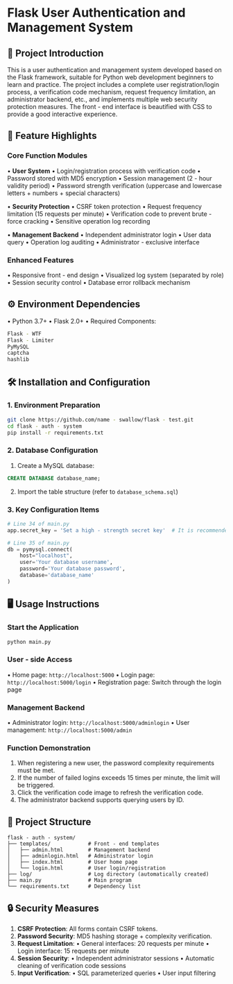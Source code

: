 # Flask User Authentication and Management System

## 📖 Project Introduction
This is a user authentication and management system developed based on the Flask framework, suitable for Python web development beginners to learn and practice. The project includes a complete user registration/login process, a verification code mechanism, request frequency limitation, an administrator backend, etc., and implements multiple web security protection measures. The front - end interface is beautified with CSS to provide a good interactive experience.

## 🚀 Feature Highlights
### Core Function Modules
• **User System**
  • Login/registration process with verification code
  • Password stored with MD5 encryption
  • Session management (2 - hour validity period)
  • Password strength verification (uppercase and lowercase letters + numbers + special characters)

• **Security Protection**
  • CSRF token protection
  • Request frequency limitation (15 requests per minute)
  • Verification code to prevent brute - force cracking
  • Sensitive operation log recording

• **Management Backend**
  • Independent administrator login
  • User data query
  • Operation log auditing
  • Administrator - exclusive interface

### Enhanced Features
• Responsive front - end design
• Visualized log system (separated by role)
• Session security control
• Database error rollback mechanism

## ⚙️ Environment Dependencies
• Python 3.7+
• Flask 2.0+
• Required Components:
  ```bash
  Flask - WTF
  Flask - Limiter
  PyMySQL
  captcha
  hashlib
  ```

## 🛠️ Installation and Configuration

### 1. Environment Preparation
```bash
git clone https://github.com/name - swallow/flask - test.git
cd flask - auth - system
pip install -r requirements.txt
```

### 2. Database Configuration
1. Create a MySQL database:
```sql
CREATE DATABASE database_name;
```

2. Import the table structure (refer to `database_schema.sql`)

### 3. Key Configuration Items
```python
# Line 34 of main.py
app.secret_key = 'Set a high - strength secret key'  # It is recommended to use os.urandom(24)

# Line 35 of main.py
db = pymysql.connect(
    host="localhost",
    user='Your database username',
    password='Your database password',
    database='database_name'
)
```

## 🖥️ Usage Instructions

### Start the Application
```bash
python main.py
```

### User - side Access
• Home page: `http://localhost:5000`
• Login page: `http://localhost:5000/login`
• Registration page: Switch through the login page

### Management Backend
• Administrator login: `http://localhost:5000/adminlogin`
• User management: `http://localhost:5000/admin`

### Function Demonstration
1. When registering a new user, the password complexity requirements must be met.
2. If the number of failed logins exceeds 15 times per minute, the limit will be triggered.
3. Click the verification code image to refresh the verification code.
4. The administrator backend supports querying users by ID.

## 📂 Project Structure
```
flask - auth - system/
├── templates/            # Front - end templates
│   ├── admin.html        # Management backend
│   ├── adminlogin.html   # Administrator login
│   ├── index.html        # User home page  
│   └── login.html        # User login/registration
├── log/                  # Log directory (automatically created)
├── main.py               # Main program
└── requirements.txt      # Dependency list
```

## 🔒 Security Measures
1. **CSRF Protection**: All forms contain CSRF tokens.
2. **Password Security**: MD5 hashing storage + complexity verification.
3. **Request Limitation**:
   • General interfaces: 20 requests per minute
   • Login interface: 15 requests per minute
4. **Session Security**:
   • Independent administrator sessions
   • Automatic cleaning of verification code sessions
5. **Input Verification**:
   • SQL parameterized queries
   • User input filtering
